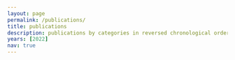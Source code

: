 ```yaml
---
layout: page
permalink: /publications/
title: publications
description: publications by categories in reversed chronological order.
years: [2022]
nav: true
---
```

<!-- _pages/publications.md -->
<div class="publications">
</div>
